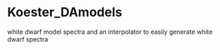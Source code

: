 # Koester_DAmodels
white dwarf model spectra and an interpolator to easily generate white dwarf spectra
